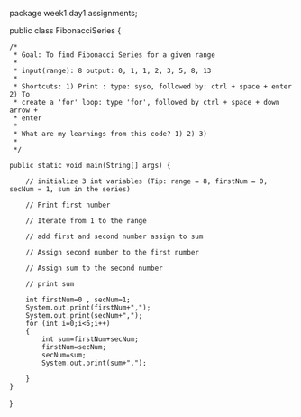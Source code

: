 package week1.day1.assignments;

public class FibonacciSeries {

	/*
	 * Goal: To find Fibonacci Series for a given range
	 * 
	 * input(range): 8 output: 0, 1, 1, 2, 3, 5, 8, 13
	 * 
	 * Shortcuts: 1) Print : type: syso, followed by: ctrl + space + enter 2) To
	 * create a 'for' loop: type 'for', followed by ctrl + space + down arrow +
	 * enter
	 * 
	 * What are my learnings from this code? 1) 2) 3)
	 * 
	 */

	public static void main(String[] args) {

		// initialize 3 int variables (Tip: range = 8, firstNum = 0, secNum = 1, sum in the series)

		// Print first number
		
		// Iterate from 1 to the range
		
		// add first and second number assign to sum

		// Assign second number to the first number

		// Assign sum to the second number
		
		// print sum
		
		int firstNum=0 , secNum=1;
		System.out.print(firstNum+",");
		System.out.print(secNum+",");
		for (int i=0;i<6;i++)
		{
			int sum=firstNum+secNum;
			firstNum=secNum;
			secNum=sum;
			System.out.print(sum+",");
			
		}
	}

}
